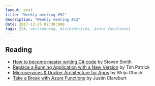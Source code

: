```yaml
---
layout: post
title: "Weekly meeting #52"
description: "Weekly meeting #52"
date: 2017-12-25 07:30:000
tags: [C#, versionning, microservices, azure functions]
--- 
```

 
## Reading

* [How to become master writing C# code](https://ardalis.com/how-to-become-master-writing-c-code) by Steven Smith
* [Replace a Running Application with a New Version](https://visualstudiomagazine.com/articles/2017/12/15/replace-running-app.aspx) by Tim Patrick
* [Microservices & Docker Architecture for Apps](https://blogs.msdn.microsoft.com/wriju/2017/12/18/microservices-docker-architecture-for-apps/) by Wriju Ghosh
* [Take a Break with Azure Functions](https://blogs.msdn.microsoft.com/webdev/2017/12/21/take-a-break-with-azure-functions/) by Justin Clareburt
